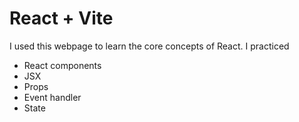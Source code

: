 # React + Vite

I used this webpage to learn the core concepts of React. I practiced 
- React components
- JSX
- Props
- Event handler
- State